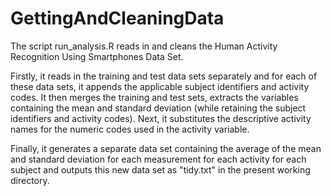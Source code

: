 # GettingAndCleaningData

The script run_analysis.R reads in and cleans the Human Activity Recognition Using Smartphones Data Set. 

Firstly, it reads in the training and test data sets separately and for each of these data sets, it appends the applicable subject identifiers and activity codes. It then merges the training and test sets, extracts the variables containing the mean and standard deviation (while retaining the subject identifiers and activity codes). Next, it substitutes the descriptive activity names for the numeric codes used in the activity variable. 

Finally, it generates a separate data set containing the average of the mean and standard deviation for each measurement for each activity for each subject and outputs this new data set as "tidy.txt" in the present working directory. 
